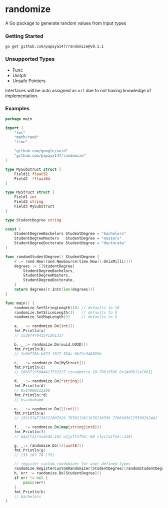 # randomize

A Go package to generate random values from input types

### Getting Started

`go get github.com/papaya147/randomize@v0.1.1`

### Unsupported Types

- Func
- Uintptr
- Unsafe Pointers

Interfaces will be auto assigned as `nil` due to not having knowledge of implementation.

### Examples

```go
package main

import (
	"fmt"
	"math/rand"
	"time"

	"github.com/google/uuid"
	"github.com/papaya147/randomize"
)

type MySubStruct struct {
	Field11 float32
	Field2  *float64
}

type MyStruct struct {
	Field1 int
	Field2 string
	Field3 MySubStruct
}

type StudentDegree string

const (
	StudentDegreeBachelors StudentDegree = "bachelors"
	StudentDegreeMasters   StudentDegree = "masters"
	StudentDegreeDoctorate StudentDegree = "doctorate"
)

func randomStudentDegree() StudentDegree {
	r := rand.New(rand.NewSource(time.Now().UnixMilli()))
	degrees := []StudentDegree{
		StudentDegreeBachelors,
		StudentDegreeMasters,
		StudentDegreeDoctorate,
	}
	return degrees[r.Intn(len(degrees))]
}

func main() {
	randomize.SetStringLength(10) // defaults to 10
	randomize.SetSliceLength(3)   // defaults to 5
	randomize.SetMapLength(3)     // defaults to 5

	a, _ := randomize.Do[int]()
	fmt.Println(a)
	// 5530747941541261317

	b, _ := randomize.Do[uuid.UUID]()
	fmt.Println(b)
	// 2e0b778b-b872-1827-584c-6b72e340089b

	c, _ := randomize.Do[MyStruct]()
	fmt.Println(c)
	// {6687195844413792927 czuuqhecce {0.78019506 0x1400012a168}}

	d, _ := randomize.Do[*string]()
	fmt.Println(d)
	// 0x14000112100
	fmt.Println(*d)
	// hsazbxhwmm

	e, _ := randomize.Do[[]int]()
	fmt.Println(e)
	// [8919747130222607929 7070119811876138339 2708903612550929244]

	f, _ := randomize.Do[map[string]int8]()
	fmt.Println(f)
	// map[tzjrnumodm:101 unjyttnfhm:-88 vlycruzfue:-118]

	g, _:= randomize.Do[[4]uint8]()
	fmt.Println(g)
	// [55 187 78 179]

	// register custom randomizer for user defined types
	randomize.RegisterCustomRandomizer[StudentDegree](randomStudentDegree)
	h, err := randomize.Do[StudentDegree]()
	if err != nil {
		panic(err)
    }
	fmt.Println(h)
	// bachelors
}
```
